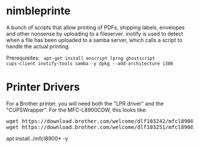 # nimbleprinte
A bunch of scripts that allow printing of PDFs, shipping labels, envelopes and other nonsense by uploading to a fileserver. inotify is used to detect when a file has been uploaded to a samba server, which calls a script to handle the actual printing.

Prerequisites:
<code>
apt-get install enscript lprng ghostscript cups-client inotify-tools samba -y
dpkg --add-architecture i386
</code>

# Printer Drivers
For a Brother printer, you will need both the "LPR driver" and the "CUPSWrapper". For the MFC-L8900CDW, this looks like:
<pre>
wget https://download.brother.com/welcome/dlf103242/mfcl8900cdwlpr-1.5.0-0.i386.deb
wget https://download.brother.com/welcome/dlf103251/mfcl8900cdwcupswrapper-1.5.0-0.i386.deb
</pre>

apt install ./mfcl8900* -y
